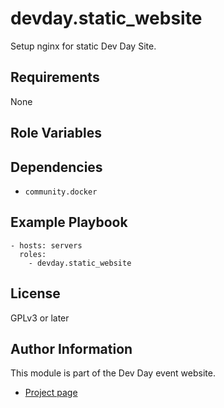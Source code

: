 devday.static_website
==============

Setup nginx for static Dev Day Site.

Requirements
------------

None

Role Variables
--------------


Dependencies
------------

- `community.docker`

Example Playbook
----------------

```
- hosts: servers
  roles:
    - devday.static_website
```

License
-------

GPLv3 or later

Author Information
------------------

This module is part of the Dev Day event website.

- [Project page](https://github.com/devdaydresden/devday_ansible)
